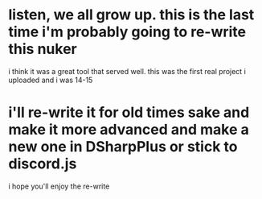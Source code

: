 # listen, we all grow up. this is the last time i'm probably going to re-write this nuker

i think it was a great tool that served well. this was the first real project i uploaded and i was 14-15

# i'll re-write it for old times sake and make it more advanced and make a new one in DSharpPlus or stick to discord.js

i hope you'll enjoy the re-write
